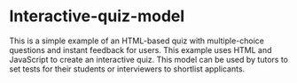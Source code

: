 # Interactive-quiz-model
This is a simple example of an HTML-based quiz with multiple-choice questions and instant feedback for users. This example uses HTML and JavaScript to create an interactive quiz.
This model can be used by tutors to set tests for their students or interviewers to shortlist applicants.
